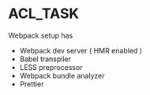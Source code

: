 # ACL_TASK

Webpack setup has

- Webpack dev server ( HMR enabled )
- Babel transpiler
- LESS preprocessor
- Webpack bundle analyzer
- Prettier
